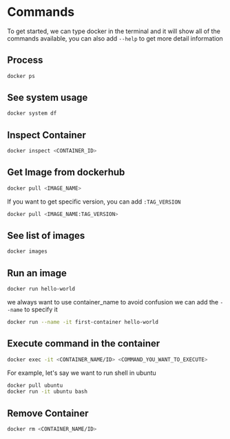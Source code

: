 # Commands

To get started, we can type docker in the terminal and it will show all of the commands available, you can also add `--help` to get more detail information

## Process

```sh
docker ps
```

## See system usage

```sh
docker system df
```

## Inspect Container

```sh
docker inspect <CONTAINER_ID>
```

## Get Image from dockerhub

```sh
docker pull <IMAGE_NAME>
```

If you want to get specific version, you can add `:TAG_VERSION`

```sh
docker pull <IMAGE_NAME:TAG_VERSION>
```

## See list of images

```sh
docker images
```

## Run an image

```sh
docker run hello-world
```

we always want to use container_name to avoid confusion we can add the `--name` to specify it

```sh
docker run --name -it first-container hello-world 
```

## Execute command in the container

```sh
docker exec -it <CONTAINER_NAME/ID> <COMMAND_YOU_WANT_TO_EXECUTE>
```

For example, let's say we want to run shell in ubuntu

```sh
docker pull ubuntu
docker run -it ubuntu bash
```

## Remove Container

```sh
docker rm <CONTAINER_NAME/ID>
```
